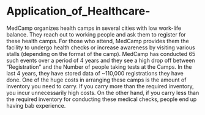 # Application_of_Healthcare-
MedCamp organizes health camps in several cities with low work-life balance. They reach out to working people and ask them to register for these health camps. For those who attend, MedCamp provides them the facility to undergo health checks or increase awareness by visiting various stalls (depending on the format of the camp).  MedCamp has conducted 65 such events over a period of 4 years and they see a high drop off between “Registration” and the Number of people taking tests at the Camps. In the last 4 years, they have stored data of ~110,000 registrations they have done.  One of the huge costs in arranging these camps is the amount of inventory you need to carry. If you carry more than the required inventory, you incur unnecessarily high costs. On the other hand, if you carry less than the required inventory for conducting these medical checks, people end up having bab experience.
